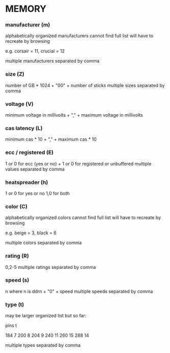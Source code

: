 # MEMORY

### manufacturer (m)

alphabetically organized manufacturers
cannot find full list
will have to recreate by browsing

e.g. corsair = 11, crucial = 12

multiple manufacturers separated by comma

### size (Z)

number of GB * 1024  + "00" + number of sticks
multiple sizes separated by comma

### voltage (V)

minimum voltage in millivolts + "," + maximum voltage in millivolts

### cas latency (L)

minimum cas * 10 + "," + maximum cas * 10

### ecc / registered (E)

1 or 0 for ecc (yes or no) + 1 or 0 for registered or unbuffered
multiple values separated by comma

### heatspreader (h)

1 or 0 for yes or no
1,0 for both

### color (C)

alphabetically organized colors
cannot find full list
will have to recreate by browsing

e.g. beige = 3, black = 6

multiple colors separated by comma

### rating (R)

0,2-5
multiple ratings separated by comma

### speed (s)

n where n is ddrn + "0" + speed
multiple speeds separated by comma

### type (t)

may be larger organized list but so far:

pins	t

184		7
200		8
204		9
240		11
260		15
288		14

multiple types separated by comma
